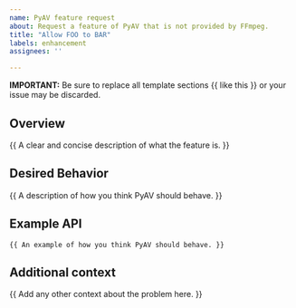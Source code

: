 ```yaml
---
name: PyAV feature request
about: Request a feature of PyAV that is not provided by FFmpeg.
title: "Allow FOO to BAR"
labels: enhancement
assignees: ''

---
```


**IMPORTANT:** Be sure to replace all template sections {{ like this }} or your issue may be discarded.


## Overview

{{ A clear and concise description of what the feature is. }}


## Desired Behavior

{{ A description of how you think PyAV should behave. }}


## Example API

```
{{ An example of how you think PyAV should behave. }}
```


## Additional context

{{ Add any other context about the problem here. }}
